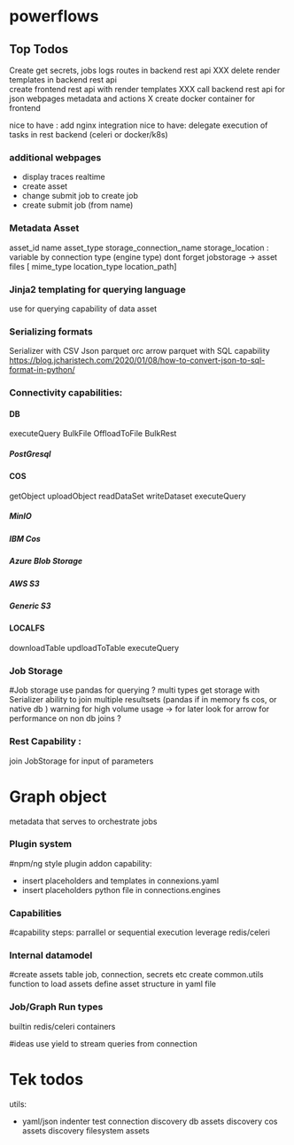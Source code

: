 # powerflows


## Top Todos
Create get secrets, jobs  logs routes in backend rest api  XXX
delete render templates in backend rest api  
create frontend rest api with render templates XXX
call backend rest api for json webpages metadata and actions X
create docker container for frontend

nice to have : add nginx integration
nice to have: delegate execution of tasks in rest backend (celeri or docker/k8s)




### additional webpages
- display traces realtime
- create asset 
- change submit job to create job
- create submit job (from name)

### Metadata Asset

asset_id
name
asset_type
storage_connection_name
storage_location : variable by connection type (engine type) dont forget jobstorage
-> asset files [
mime_type
location_type
location_path]

### Jinja2 templating for querying language
use for querying capability of data asset

### Serializing formats
Serializer with CSV Json parquet orc arrow  parquet  with SQL capability
https://blog.jcharistech.com/2020/01/08/how-to-convert-json-to-sql-format-in-python/


### Connectivity capabilities: 
#### DB
executeQuery
BulkFile
OffloadToFile
BulkRest

##### PostGresql


#### COS
getObject
uploadObject
readDataSet
writeDataset
executeQuery

##### MinIO
##### IBM Cos
##### Azure Blob Storage
##### AWS S3
##### Generic S3


#### LOCALFS
downloadTable
updloadToTable
executeQuery


### Job Storage
#Job storage
use pandas for querying ? 
multi types
get storage with Serializer
ability to join multiple resultsets (pandas if in memory fs cos, or native db )
warning for high volume usage
-> for later
look for arrow for performance on non db joins ?

### Rest Capability : 
join JobStorage for input of parameters

# Graph object 
metadata that serves to orchestrate jobs

### Plugin system
#npm/ng style plugin addon capability:
- insert placeholders and templates in connexions.yaml
- insert placeholders python file in connections.engines

### Capabilities
#capability steps:
parrallel or sequential execution
leverage redis/celeri


### Internal datamodel
#create assets table job, connection, secrets etc
create common.utils function to load assets 
define asset structure in yaml file


### Job/Graph Run types
builtin
redis/celeri
containers

#ideas
use yield to stream queries from connection



# Tek todos
utils: 
- yaml/json indenter
test connection
discovery db assets 
discovery cos assets
discovery filesystem assets 
